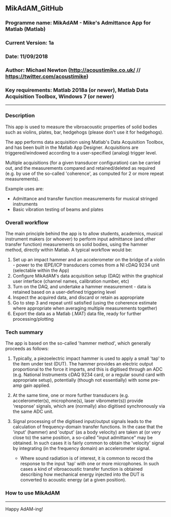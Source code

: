## MikAdAM_GitHub
### Programme name: MikAdAM - Mike's Admittance App for Matlab (Matlab)

### Current Version: 1a

### Date: 11/09/2018

### Author: Michael Newton (http://acoustimike.co.uk/ // https://twitter.com/acoustimike)

### Key requirements: Matlab 2018a (or newer), Matlab Data Acquisition Toolbox, Windows 7 (or newer)

---

### Description
This app is used to measure the vibroacoustic properties of solid bodies such as violins, plates,
bar, hedgehogs (please don't use it for hedgehogs).

The app performs data acquisition using Matlab's Data Acquisition Toolbox, and has been built in the
Matlab App Designer. Acquisitions are triggered/windowed according to a user-specified (analog) trigger level.

Multiple acquisitions (for a given transducer configuration) can be carried out, and the measurements compared and 
retained/deleted as required (e.g. by use of the so-called 'coherence', as computed for 2 or more repeat measurements).

Example uses are: 
* Admittance and transfer function measurements for musical stringed instruments 
* Basic vibration testing of beams and plates

### Overall workflow
The main principle behind the app is to allow students, academics, musical instrument makers (or whoever) to perform 
input admittance (and other transfer function) measurements on solid bodies, using the hammer method, directly within Matlab. 
A typical workflow would be:

1. Set up an impact hammer and an accelerometer on the bridge of a violin - power to the IEPE/ICP transducers comes from a NI cDAQ 9234 unit (selectable within the App)
2. Configure MikAdAM's data acquisition setup (DAQ) within the graphical user interface (channel names, calibration number, etc)
3. Turn on the DAQ, and undertake a hammer measurement - data is retained based on a user-defined triggering level
4. Inspect the acquired data, and discard or retain as appropriate
5. Go to step 3 and repeat until satisfied (using the coherence estimate where appropriate when averaging multiple measurements together)
6. Export the data as a Matlab (.MAT) data file, ready for further processing/plotting 

### Tech summary
The app is based on the so-called 'hammer method', which generally proceeds as follows:

1. Typically, a piezoelectric impact hammer is used to apply a small 'tap' to the item under test
(DUT). The hammer provides an electric output proportional to the force it imparts, and this is
digitised through an ADC (e.g. National Instruments cDAQ 9234 card, or a regular sound card with
appropriate setup), potentially (though not essentially) with some pre-amp gain applied.

2. At the same time, one or more further transducers (e.g. accelerometer(s), microphone(s), laser vibrometer(s)) provide 
'response' signals, which are (normally) also digitised synchronously via the same ADC unit. 

3. Signal processing of the digitised input/output signals leads to the calculation of frequency-domain transfer functions. 
In the case that the 'input' (hammer) and 'output' (as a body velocity) are taken at (or very close to) the same position, a so-called "input admittance"
may be obtained. In such cases it is fairly common to obtain the 'velocity' signal by integrating (in the frequency domain) an accelerometer signal. 
	* Where sound radiation is of interest, it is common to record the response to the input 'tap' with one or more microphones. In such cases
a kind of vibroacoustic transfer function is obtained describing how mechanical energy injected into the DUT is converted to acoustic energy (at a given position).

### How to use MikAdAM


---

Happy AdAM-ing!  

